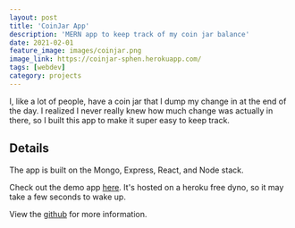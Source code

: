 ```yaml
---
layout: post
title: 'CoinJar App'
description: 'MERN app to keep track of my coin jar balance'
date: 2021-02-01
feature_image: images/coinjar.png
image_link: https://coinjar-sphen.herokuapp.com/
tags: [webdev]
category: projects
---
```


I, like a lot of people, have a coin jar that I dump my change in at the end of the day. I realized I never really knew how much change was actually in there, so I built this app to make it super easy to keep track.

## Details

The app is built on the Mongo, Express, React, and Node stack.

Check out the demo app [here](https://coinjar-sphen.herokuapp.com/).
It's hosted on a heroku free dyno, so it may take a few seconds to wake up.

View the [github](https://github.com/sphen/coin-jar) for more information.
